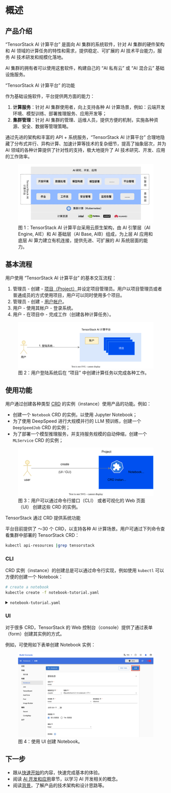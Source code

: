 # 概述

## 产品介绍

“TensorStack AI 计算平台” 是面向 AI 集群的系统软件，针对 AI 集群的硬件架构和 AI 领域的计算任务的特性和需求，提供稳定、可扩展的 AI 技术平台能力，服务 AI 技术研发和规模化落地。

AI 集群的拥有者可以使用这套软件，构建自己的 “AI 私有云” 或 “AI 混合云” 基础设施服务。

<aside class="note info">
<div class="title">“TensorStack AI 计算平台” 的功能</div>

作为基础设施软件，平台提供两方面的能力：

1. **计算服务**：针对 AI 集群使用者，向上支持各种 AI 计算场景，例如：云端开发环境、模型训练、部署推理服务、应用开发等；
1. **集群管理**：针对 AI 集群的管理、运维人员，提供方便的机制，实施各种资源、安全、数据等管理策略。

</aside>

通过先进的架构和丰富的 API + 系统服务，“TensorStack AI 计算平台” 合理地隐藏了分布式并行、异构计算、加速计算等技术的复杂细节，提高了抽象层次，并为 AI 领域的各种计算提供了针对性的支持，极大地提升了 AI 技术研究、开发、应用的工作效率。

<figure class="architecture">
  <img alt="t9k-arch" src="./assets/overview/t9k-arch.png" class="architecture"/>
  <figcaption>图 1：TensorStack AI 计算平台采用云原生架构，由 AI 引擎层（AI Engine, AIE）和 AI 基础层（AI Base, AIB）组成，为上层 AI 应用和底层 AI 算力建立有机连接，提供先进、可扩展的 AI 系统层面的能力。</figcaption>
</figure>

## 基本流程

用户使用 “TensorStack AI 计算平台” 的基本交互流程：

1. 管理员 - 创建 - [项目（Project）](./modules/security/project.md)并设定项目管理员。用户以项目管理员或者普通成员的方式使用项目，用户可以同时使用多个项目。
1. 管理员 - 创建 - [用户帐户](./modules/security/account.md)。
1. 用户 - 使用其帐户 - 登录系统。
1. 用户 - 在项目中 - 完成工作（创建各种计算任务）。

<figure class="architecture">
  <img alt="t9k-flow" src="./assets/overview/t9k-flow.drawio.svg" class="architecture"/>
  <figcaption>图 2：用户登陆系统后在 “项目” 中创建计算任务以完成各种工作。</figcaption>
</figure>


## 使用功能

用户通过创建各种类型 <a target="_blank" rel="noopener noreferrer" href="https://kubernetes.io/docs/concepts/extend-kubernetes/api-extension/custom-resources/">CRD</a> 的实例（instance）使用产品的功能。例如：

- 创建一个 `Notebook` CRD 的实例，以使用 Jupyter Notebook；
- 为了使用 DeepSpeed 进行大规模并行的 LLM 预训练，创建一个 `DeepSpeedJob` CRD 的实例；
- 为了部署一个模型推理服务，并支持服务规模的自动伸缩，创建一个 `MLService` CRD 的实例；

<figure class="architecture">
  <img alt="use-t9k" src="./assets/overview/use-t9k.drawio.svg" class="architecture"/>
  <figcaption>图 3：用户可以通过命令行接口（CLI） 或者可视化的 Web 页面（UI） 创建这些 CRD 的实例。</figcaption>
</figure>

<aside class="note info">
<div class="title">TensorStack 通过 CRD 提供系统功能</div>

平台目前提供了 ～30 个 CRD，以支持各种 AI 计算场景。用户可通过下列命令查看集群中部署的 TensorStack CRD：

```bash
kubectl api-resources |grep tensorstack
```
</aside>

### CLI

CRD 实例（instance）的创建总是可以通过命令行实现，例如使用 `kubectl` 可以方便的创建一个 Notebook：

```bash
# create a notebook
kubectle create -f notebook-tutorial.yaml 
```

<details><summary><code class="hljs">notebook-tutorial.yaml</code></summary>

```yaml
{{ #include ./assets/overview/notebook-tutorial.yaml }}
```

</details>

### UI

对于很多 CRD，TensorStack 的 Web 控制台（console）提供了通过表单（form）创建其实例的方式。

例如，可使用如下表单创建 Notebook 实例：

<figure class="screenshot">
  <img alt="create-notebook-detail" src="./assets/get-started/training-first-model/create-notebook-detail.png" class="screenshot"/>
  <figcaption>图 4：使用 UI 创建 Notebook。 </figcaption>
</figure>


## 下一步

- 跟从[快速开始](./get-started/index.md)的内容，快速完成基本的体验。
- 阅读 [AI 开发和应用](./modules/building/index.md)章节，以学习 AI 开发相关的概念。
- 阅读[背景](./background.md)，了解产品的技术架构和设计思路等。
